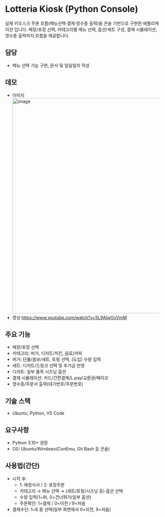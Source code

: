 # Lotteria Kiosk (Python Console)

실제 키오스크 주문 흐름(메뉴선택·결제·영수증 출력)을 콘솔 기반으로 구현한 애플리케이션 입니다.
매장/포장 선택, 카테고리별 메뉴 선택, 옵션/세트 구성, 결제 시뮬레이션, 영수증 출력까지 흐름을 제공합니다.

## 담당

- 메뉴 선택 기능 구현, 문서 및 일일일지 작성

## 데모

- 이미지
  <img width="500" height="700" alt="image" src="https://github.com/user-attachments/assets/fcc28c4e-8e9c-49d4-81c6-ee585b58a513" />
- 영상
  https://www.youtube.com/watch?v=5L9AIwGvVmM

## 주요 기능
- 매장/포장 선택
- 카테고리: 버거, 디저트/치킨, 음료/커피
- 버거: 단품/콤보/세트, 토핑 선택, (도입) 수량 입력
- 세트: 디저트/드링크 선택 및 추가금 반영
- 디저트: 일부 품목 시즈닝 옵션
- 결제 시뮬레이션: 카드/간편결제/L.pay/교환권/페이코
- 영수증/주문서 출력(대기번호/주문번호)

## 기술 스택
- Ubuntu, Python, VS Code

## 요구사항
- Python 3.10+ 권장
- OS: Ubuntu/Windows(ConEmu, Git Bash 등 콘솔)

## 사용법(간단)
- 시작 후:
  - 1: 매장식사 / 2: 포장주문
  - 카테고리 → 메뉴 선택 → (세트/토핑/시즈닝 등) 옵션 선택
  - 수량 입력(1~9), 0=건너뛰기(일부 옵션)
  - 주문확인: 1=결제 / 0=이전 / 9=처음
- 결제수단: 1~6 중 선택(일부 화면에서 0=이전, 9=처음)
